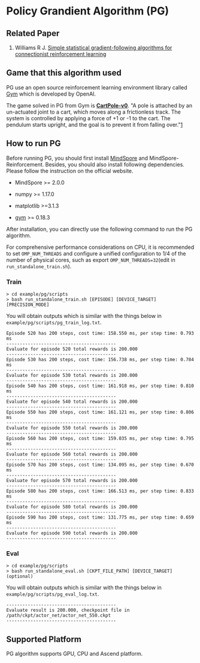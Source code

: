 # Policy Grandient Algorithm (PG)

## Related Paper

1. Williams R J. [Simple statistical gradient-following algorithms for connectionist reinforcement learning](https://link.springer.com/content/pdf/10.1007/BF00992696.pdf)

## Game that this algorithm used

PG use  an open source reinforcement learning environment library called  [Gym](https://github.com/openai/gym) which is developed by OpenAI.

The game solved in PG from Gym is [**CartPole-v0**](https://www.gymlibrary.dev/environments/classic_control/cart_pole/). "A pole is attached by an un-actuated joint to a cart, which moves along a frictionless track. The system is controlled by applying a force of +1 or -1 to the cart. The pendulum starts upright, and the goal is to prevent it from falling over."[1](https://www.gymlibrary.dev/environments/classic_control/cart_pole/)

## How to run PG

Before running PG, you should first install [MindSpore](https://www.mindspore.cn/install) and MindSpore-Reinforcement. Besides, you should also install following dependencies. Please follow the instruction on the official website.

- MindSpore >= 2.0.0

- numpy >= 1.17.0
- matplotlib >=3.1.3
- [gym](https://github.com/openai/gym) >= 0.18.3

After installation, you can directly use the following command to run the PG algorithm.

For comprehensive performance considerations on CPU, it is recommended to set `OMP_NUM_THREADS` and configure a unified configuration to 1/4 of the number of physical cores, such as export `OMP_NUM_THREADS=32`(edit in `run_standalone_train.sh`).

### Train

```shell
> cd example/pg/scripts
> bash run_standalone_train.sh [EPISODE] [DEVICE_TARGET] [PRECISION_MODE]
```

You will obtain outputs which is similar with the things below in `example/pg/scripts/pg_train_log.txt`.

```shell
Episode 520 has 200 steps, cost time: 158.550 ms, per step time: 0.793 ms
-----------------------------------------
Evaluate for episode 520 total rewards is 200.000
-----------------------------------------
Episode 530 has 200 steps, cost time: 156.738 ms, per step time: 0.784 ms
-----------------------------------------
Evaluate for episode 530 total rewards is 200.000
-----------------------------------------
Episode 540 has 200 steps, cost time: 161.918 ms, per step time: 0.810 ms
-----------------------------------------
Evaluate for episode 540 total rewards is 200.000
-----------------------------------------
Episode 550 has 200 steps, cost time: 161.121 ms, per step time: 0.806 ms
-----------------------------------------
Evaluate for episode 550 total rewards is 200.000
-----------------------------------------
Episode 560 has 200 steps, cost time: 159.035 ms, per step time: 0.795 ms
-----------------------------------------
Evaluate for episode 560 total rewards is 200.000
-----------------------------------------
Episode 570 has 200 steps, cost time: 134.095 ms, per step time: 0.670 ms
-----------------------------------------
Evaluate for episode 570 total rewards is 200.000
-----------------------------------------
Episode 580 has 200 steps, cost time: 166.513 ms, per step time: 0.833 ms
-----------------------------------------
Evaluate for episode 580 total rewards is 200.000
-----------------------------------------
Episode 590 has 200 steps, cost time: 131.775 ms, per step time: 0.659 ms
-----------------------------------------
Evaluate for episode 590 total rewards is 200.000
-----------------------------------------
```

### Eval

```shell
> cd example/pg/scripts
> bash run_standalone_eval.sh [CKPT_FILE_PATH] [DEVICE_TARGET](optional)
```

You will obtain outputs which is similar with the things below in `example/pg/scripts/pg_eval_log.txt`.

```shell
-----------------------------------------
Evaluate result is 200.000, checkpoint file in /path/ckpt/actor_net/actor_net_550.ckpt
-----------------------------------------
```

## Supported Platform

PG algorithm supports GPU, CPU and Ascend platform.

